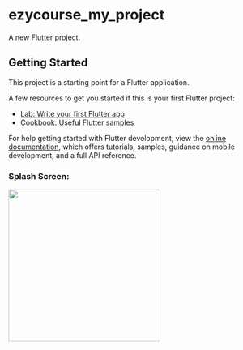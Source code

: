 # ezycourse_my_project

A new Flutter project.

## Getting Started

This project is a starting point for a Flutter application.

A few resources to get you started if this is your first Flutter project:

- [Lab: Write your first Flutter app](https://docs.flutter.dev/get-started/codelab)
- [Cookbook: Useful Flutter samples](https://docs.flutter.dev/cookbook)

For help getting started with Flutter development, view the
[online documentation](https://docs.flutter.dev/), which offers tutorials,
samples, guidance on mobile development, and a full API reference.


### Splash Screen:
<img src="https://github.com/user-attachments/assets/3d956545-fc6a-4e49-aa05-67bf2fe07eb1" width="300"/>
